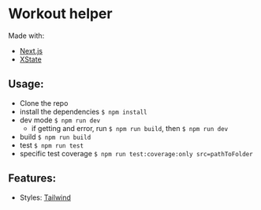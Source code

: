 # Workout helper

Made with:
- [Next.js](https://nextjs.org/)
- [XState](https://github.com/davidkpiano/xstate)

## Usage:

- Clone the repo
- install the dependencies `$ npm install`
- dev mode `$ npm run dev`
  - if getting and error, run `$ npm run build`, then `$ npm run dev`
- build `$ npm run build`
- test `$ npm run test`
- specific test coverage `$ npm run test:coverage:only src=pathToFolder`

## Features:

- Styles: [Tailwind](https://tailwindcss.com/)
